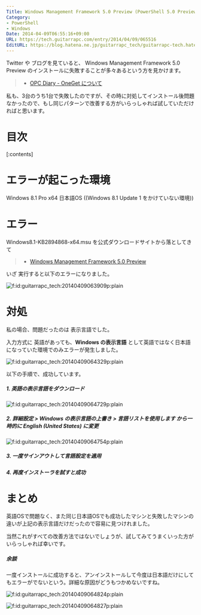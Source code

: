 ```yaml
---
Title: Windows Management Framework 5.0 Preview (PowerShell 5.0 Preview) のインストールが失敗する場合の対処
Category:
- PowerShell
- Windows
Date: 2014-04-09T06:55:16+09:00
URL: https://tech.guitarrapc.com/entry/2014/04/09/065516
EditURL: https://blog.hatena.ne.jp/guitarrapc_tech/guitarrapc-tech.hatenablog.com/atom/entry/12921228815721621898
---
```


Twitter や ブログを見ていると、 Windows Management Framework 5.0 Preview のインストールに失敗することが多々あるという方を見かけます。

> - [OPC Diary - OneGet について](https://opcdiary.net/?p=28038)

私も、3台のうち1台で失敗したのですが、その時に対処してインストール後問題なかったので、もし同じパターンで改善する方がいらっしゃれば試していただければと思います。

# 目次

[:contents]

# エラーが起こった環境

Windows 8.1 Pro x64 日本語OS ((Windows 8.1 Update 1 をかけていない環境))

# エラー

Windows8.1-KB2894868-x64.msu を公式ダウンロードサイトから落としてきて

> - [Windows Management Framework 5.0 Preview](https://www.microsoft.com/en-us/download/details.aspx?id=42316)

いざ 実行すると以下のエラーになりました。

<p><span itemscope itemtype="https://schema.org/Photograph"><img src="https://cdn-ak.f.st-hatena.com/images/fotolife/g/guitarrapc_tech/20140409/20140409063909.png" alt="f:id:guitarrapc_tech:20140409063909p:plain" title="f:id:guitarrapc_tech:20140409063909p:plain" class="hatena-fotolife" itemprop="image"></span></p>

# 対処

私の場合、問題だったのは 表示言語でした。

入力方式に 英語があっても、**Windows の表示言語** として英語ではなく日本語になっていた環境でのみエラーが発生しました。

<p><span itemscope itemtype="https://schema.org/Photograph"><img src="https://cdn-ak.f.st-hatena.com/images/fotolife/g/guitarrapc_tech/20140409/20140409064329.png" alt="f:id:guitarrapc_tech:20140409064329p:plain" title="f:id:guitarrapc_tech:20140409064329p:plain" class="hatena-fotolife" itemprop="image"></span></p>

以下の手順で、成功しています。

##### 1. 英語の表示言語をダウンロード

<p><span itemscope itemtype="https://schema.org/Photograph"><img src="https://cdn-ak.f.st-hatena.com/images/fotolife/g/guitarrapc_tech/20140409/20140409064729.png" alt="f:id:guitarrapc_tech:20140409064729p:plain" title="f:id:guitarrapc_tech:20140409064729p:plain" class="hatena-fotolife" itemprop="image"></span></p>

##### 2. 詳細設定 > Windows の表示言語の上書き > **言語リストを使用します** から一時的に English (United States) に変更

<p><span itemscope itemtype="https://schema.org/Photograph"><img src="https://cdn-ak.f.st-hatena.com/images/fotolife/g/guitarrapc_tech/20140409/20140409064754.png" alt="f:id:guitarrapc_tech:20140409064754p:plain" title="f:id:guitarrapc_tech:20140409064754p:plain" class="hatena-fotolife" itemprop="image"></span></p>

##### 3. 一度サインアウトして言語設定を適用

##### 4. 再度インストーラを試すと成功

# まとめ

英語OSで問題なく、また同じ日本語OSでも成功したマシンと失敗したマシンの違いが上記の表示言語だけだったので容易に見つけれました。

当然これがすべての改善方法ではないでしょうが、試してみてうまくいった方がいらっしゃれば幸いです。

##### 余談

一度インストールに成功すると、アンインストールして今度は日本語だけにしてもエラーがでないという。詳細な原因がどうもつかめないですね。

<p><span itemscope itemtype="https://schema.org/Photograph"><img src="https://cdn-ak.f.st-hatena.com/images/fotolife/g/guitarrapc_tech/20140409/20140409064824.png" alt="f:id:guitarrapc_tech:20140409064824p:plain" title="f:id:guitarrapc_tech:20140409064824p:plain" class="hatena-fotolife" itemprop="image"></span></p>

<p><span itemscope itemtype="https://schema.org/Photograph"><img src="https://cdn-ak.f.st-hatena.com/images/fotolife/g/guitarrapc_tech/20140409/20140409064827.png" alt="f:id:guitarrapc_tech:20140409064827p:plain" title="f:id:guitarrapc_tech:20140409064827p:plain" class="hatena-fotolife" itemprop="image"></span></p>
